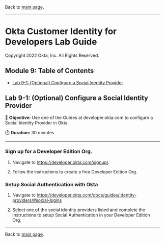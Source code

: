 Back to [main page](README.md).

---

# Okta Customer Identity for Developers Lab Guide

Copyright 2022 Okta, Inc. All Rights Reserved.

## Module 9: Table of Contents

-  [Lab 9-1: (Optional) Configure a Social Identity Provider](#lab-9-1-optional-configure-a-social-identity-provider)

## Lab 9-1: (Optional) Configure a Social Identity Provider

🎯 **Objective:**  Use one of the Guides at developer.okta.com to configure a Social Identity Provider in Okta.

⏱️ **Duration:**   30 minutes

---

### Sign up for a Developer Edition Org.

1.  Navigate to https://developer.okta.com/signup/.

2.  Follow the instructions to create a free Developer Edition Org.

### Setup Social Authentication with Okta

1.  Navigate to https://developer.okta.com/docs/guides/identity-providers/#social-logins

2.  Select one of the social identity providers listed and complete the instructions to setup Social Authentication in your Developer Edition Org.

---
Back to [main page](README.md).